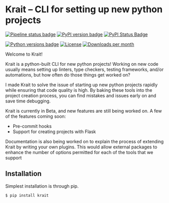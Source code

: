 # Krait – CLI for setting up new python projects

[![Pipeline status badge](https://img.shields.io/github/workflow/status/taliamax/krait/release?label=release)](https://github.com/taliamax/krait/actions?query=workflow%3Apipeline)
[![PyPI version badge](https://img.shields.io/pypi/v/krait)](https://pypi.org/project/krait/)
[![PyPI Status Badge](https://img.shields.io/pypi/status/krait)](https://pypi.org/project/krait/)

[![Python versions badge](https://img.shields.io/pypi/pyversions/krait)](https://github.com/taliamax/krait)
[![License](https://img.shields.io/github/license/taliamax/krait)](https://github.com/taliamax/krait/blob/master/LICENSE)
[![Downloads per month](https://img.shields.io/pypi/dm/krait)](https://pypi.org/project/krait/)

Welcome to Krait!

Krait is a python-built CLI for new python projects! Working on new code usually means setting up linters, type checkers, testing frameworks, and/or automations, but how often do those things get worked on?

I made Krait to solve the issue of starting up new python projects rapidly while ensuring that code quality is high. By baking these tools into the project creation process, you can find mistakes and issues early on and save time debugging.

Krait is currently in Beta, and new features are still being worked on. A few of the features coming soon:

- Pre-commit hooks
- Support for creating projects with Flask

Documentation is also being worked on to explain the process of extending Krait by writing your own plugins. This would allow external packages to enhance the number of options permitted for each of the tools that we support


## Installation

Simplest installation is through pip.

```bash
$ pip install krait
```
